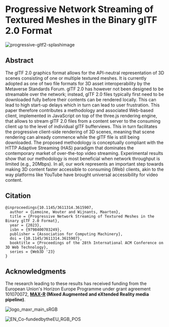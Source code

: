 # Progressive Network Streaming of Textured Meshes in the Binary glTF 2.0 Format

![progressive-gltf2-splashimage](https://github.com/EDM-Research/progressive-gltf2/assets/4068862/4365fd66-60a0-44be-a75c-8e62b7762294)


## Abstract

The glTF 2.0 graphics format allows for the API-neutral representation of 3D scenes consisting of one or multiple textured meshes. It is currently adopted as one of two file formats for 3D asset interoperability by the Metaverse Standards Forum. glTF 2.0 has however not been designed to be streamable over the network; instead, glTF 2.0 files typically first need to be downloaded fully before their contents can be rendered locally. This can lead to high start-up delays which in turn can lead to user frustration. This paper therefore contributes a methodology and associated Web-based client, implemented in JavaScript on top of the three.js rendering engine, that allows to stream glTF 2.0 files from a content server to the consuming client up to the level of individual glTF bufferviews. This in turn facilitates the progressive client-side rendering of 3D scenes, meaning that scene rendering can already commence while the glTF file is still being downloaded. The proposed methodology is conceptually compliant with the HTTP Adaptive Streaming (HAS) paradigm that dominates the contemporary market of over-the-top video streaming. Experimental results show that our methodology is most beneficial when network throughput is limited (e.g., 20Mbps). In all, our work represents an important step towards making 3D content faster accessible to consuming (Web) clients, akin to the way platforms like YouTube have brought universal accessibility for video content.

## Citation

```
@inproceedings{10.1145/3611314.3615907,
  author = {Lemoine, Wouter and Wijnants, Maarten},
  title = {Progressive Network Streaming of Textured Meshes in the Binary glTF 2.0 Format},
  year = {2023},
  isbn = {9798400703249},
  publisher = {Association for Computing Machinery},
  doi = {10.1145/3611314.3615907},
  booktitle = {Proceedings of the 28th International ACM Conference on 3D Web Technology},
  series = {Web3D '23}
}
```

## Acknowledgments

The research leading to these results has received funding from the European Union's Horizon Europe Programme under grant agreement 101070072, **[MAX-R](https://upf.edu/web/max-r/) (Mixed Augmented and eXtended Reality media pipeline)**.

![logo_maxr_main_sRGB](https://github.com/EDM-Research/progressive-gltf2/assets/4068862/6c64df22-cfca-4ab3-8b4a-609c56317319)

![EN_Co-fundedbytheEU_RGB_POS](https://github.com/user-attachments/assets/75465491-0ca9-43ec-8ffb-b135162e6ec0)
